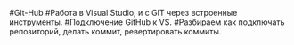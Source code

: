 #Git-Hub
#Работа в Visual Studio, и c GIT через встроенные инструменты.
#Подключение GitHub к VS.
#Разбираем как подключать репозиторий, делать коммит, ревертировать коммиты.
